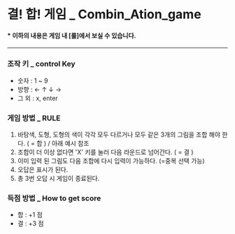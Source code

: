 # 결! 합! 게임 _ Combin_Ation_game  
#### * 이하의 내용은 게임 내 [룰]에서 보실 수 있습니다. 
-------
### 조작 키 _ control Key
  + 숫자 :  1 ~ 9 
  + 방향 :  ← ↑ ↓ → 
  + 그 외 :  x, enter


### 게임 방법 _ RULE

1. 바탕색, 도형, 도형의 색이 각각 모두 다르거나 모두 같은	3개의 그림을 조합 해야 한다. ( = 합 )  / 아래 예시 참조
2. 조합이 더 이상 없다면 'X' 키를 눌러 다음 라운드로 넘어간다. ( = 결 )
3. 이미 입력 된 그림도 다음 조합에 다시 입력이 가능하다. (=중복 선택 가능)
4. 오답은 표시가 된다.
5. 총 3번 오답 시 게임이 종료된다.

### 득점 방법 _ How to get score
- 합 : +1 점
- 결 : +3 점
